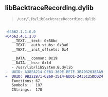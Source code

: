 ## libBacktraceRecording.dylib

> `/usr/lib/libBacktraceRecording.dylib`

```diff

-64562.1.1.0.0
+64562.4.1.1.0
   __TEXT.__text: 0x58bc
   __TEXT.__auth_stubs: 0x3a0
   __TEXT.__init_offsets: 0x4

   __DATA.__common: 0x19
   __DATA.__bss: 0xfd
   - /usr/lib/libSystem.B.dylib
-  UUID: A38EA214-CE63-369E-BE7E-3E493263EAA9
+  UUID: 9B222B71-6260-3514-BDD1-2435C25DDD24
   Functions: 67
   Symbols:   187
   CStrings:  178

```
